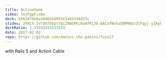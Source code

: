 ```yaml
---
title: ActionGame
video: lezFgpFis0o
deck: b562470e6a3846b58933e3a93334d23c
slides: 2PACX-1vTdXTdVptYQiIRWdPKcRvWfR1J6-AACafNnFa5BPMAbV2CFqyj-yZAyP3-gkQCAwfN9mkz1LOEfh72_
deckRatio: 1.33333333333333
date: 2017-02-02
repo: https://github.com/danini-the-panini/fuza17
---
```

with Rails 5 and Action Cable